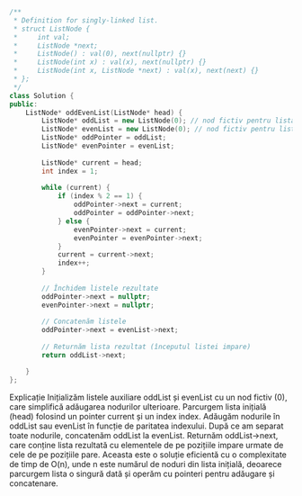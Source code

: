 ```cpp
/**
 * Definition for singly-linked list.
 * struct ListNode {
 *     int val;
 *     ListNode *next;
 *     ListNode() : val(0), next(nullptr) {}
 *     ListNode(int x) : val(x), next(nullptr) {}
 *     ListNode(int x, ListNode *next) : val(x), next(next) {}
 * };
 */
class Solution {
public:
    ListNode* oddEvenList(ListNode* head) {
        ListNode* oddList = new ListNode(0); // nod fictiv pentru lista elementelor impare
        ListNode* evenList = new ListNode(0); // nod fictiv pentru lista elementelor pare
        ListNode* oddPointer = oddList;
        ListNode* evenPointer = evenList;
        
        ListNode* current = head;
        int index = 1;
        
        while (current) {
            if (index % 2 == 1) {
                oddPointer->next = current;
                oddPointer = oddPointer->next;
            } else {
                evenPointer->next = current;
                evenPointer = evenPointer->next;
            }
            current = current->next;
            index++;
        }
        
        // Închidem listele rezultate
        oddPointer->next = nullptr;
        evenPointer->next = nullptr;
        
        // Concatenăm listele
        oddPointer->next = evenList->next;
        
        // Returnăm lista rezultat (începutul listei impare)
        return oddList->next;

    }
};

```




Explicație
Inițializăm listele auxiliare oddList și evenList cu un nod fictiv (0), care simplifică adăugarea nodurilor ulterioare.
Parcurgem lista inițială (head) folosind un pointer current și un index index. Adăugăm nodurile în oddList sau evenList în funcție de paritatea indexului.
După ce am separat toate nodurile, concatenăm oddList la evenList.
Returnăm oddList->next, care conține lista rezultată cu elementele de pe pozițiile impare urmate de cele de pe pozițiile pare.
Aceasta este o soluție eficientă cu o complexitate de timp de O(n), unde n este numărul de noduri din lista inițială, deoarece parcurgem lista o singură dată și operăm cu pointeri pentru adăugare și concatenare.